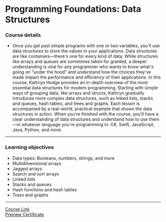 # Programming Foundations: Data Structures

### Course details

- Once you get past simple programs with one or two variables, you'll use data structures to store the values in your applications. Data structures are like containers—there's one for every kind of data. While structures like arrays and queues are sometimes taken for granted, a deeper understanding is vital for any programmer who wants to know what's going on "under the hood" and understand how the choices they've made impact the performance and efficiency of their applications. In this course, Kathryn Hodge provides an in-depth overview of the most essential data structures for modern programming. Starting with simple ways of grouping data, like arrays and structs, Kathryn gradually introduces more complex data structures, such as linked lists, stacks and queues, hash tables, and trees and graphs. Each lesson is accompanied by a real-world, practical example that shows the data structures in action. When you're finished with the course, you'll have a clear understanding of data structures and understand how to use them—in whatever language you're programming in: C#, Swift, JavaScript, Java, Python, and more.

---

### Learning objectives

- Data types: Booleans, numbers, strings, and more
- Multidimensional arrays
- Jagged arrays
- Search and sort arrays
- Linked lists
- Stacks and queues
- Hash functions and hash tables
- Trees and graphs

---

[Course Link](https://www.linkedin.com/learning/programming-foundations-data-structures-2/)
<br>[Preview Certificate](https://www.linkedin.com/learning/certificates/ac7a9791da7ad9d892efe6bd4c9970a863817a43d7f19c56b5c3a517651a9847?trk=share_certificate)
